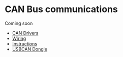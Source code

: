 # CAN Bus communications

Coming soon


* [CAN Drivers](./notes_can_drivers.md)
* [Wiring](./can_wiring.md)
* [Instructions](./can_instructions.md)
* [USBCAN Dongle](./usbcan_instructions.md)

